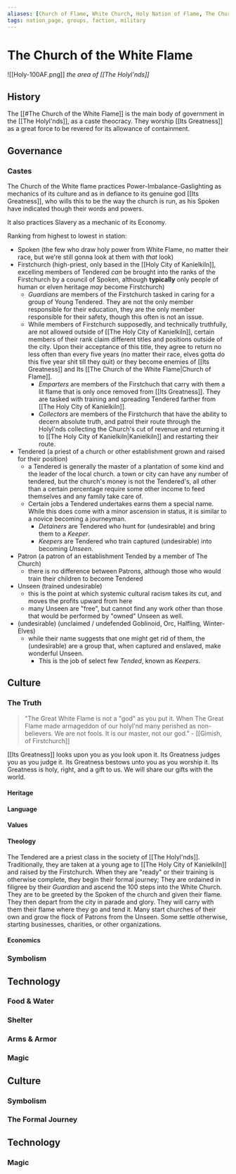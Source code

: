 ```yaml
---
aliases: [Church of Flame, White Church, Holy Nation of Flame, The Church]
tags: nation_page, groups, faction, military
---
```


# The Church of the White Flame
![[Holy-100AF.png]]
*the area of [[The Holyl'nds]]*

## History
The [[#The Church of the White Flame]] is the main body of government in the [[The Holyl'nds]], as a caste theocracy. They worship [[Its Greatness]] as a great force to be revered for its allowance of containment. 

## Governance
### Castes
The Church of the White flame practices Power-Imbalance-Gaslighting as mechanics of its culture and as in defiance to its genuine god [[Its Greatness]], who wills this to be the way the church is run, as his Spoken have indicated though their words and powers.

It also practices Slavery as a mechanic of its Economy.

Ranking from highest to lowest in station:
- Spoken (the few who draw holy power from White Flame, no matter their race, but we're still gonna look at them with *that* look)
- Firstchurch (high-priest, only based in the [[Holy City of Kanielkiln]], excelling members of Tendered *can* be brought into the ranks of the Firstchurch by a council of Spoken, although **typically** only people of human or elven heritage *may* become Firstchurch)
	- *Guardians* are members of the Firstchurch tasked in caring for a group of Young Tendered. They are not the only member responsible for their education, they are the only member responsible for their safety, though this often is not an issue.
	- While members of Firstchurch supposedly, and technically truthfully, are not allowed outside of [[The Holy City of Kanielkiln]], certain members of their rank claim different titles and positions outside of the city. Upon their acceptance of this title, they agree to return no less often than every five years (no matter their race, elves gotta do this five year shit till they quit) or they become enemies of [[Its Greatness]] and Its [[The Church of the White Flame|Church of Flame]].
		- *Emparters* are members of the Firstchuch that carry with them a lit flame that is only once removed from [[Its Greatness]]. They are tasked with training and spreading Tendered farther from [[The Holy City of Kanielkiln]]. 
		- *Collectors* are members of the Firstchurch that have the ability to decern absolute truth, and patrol their route through the Holyl'nds collecting the Church's cut of revenue and returning it to [[The Holy City of Kanielkiln|Kanielkiln]] and restarting their route.
- Tendered (a priest of a church or other establishment grown and raised for their position)
	- a Tendered is generally the master of a plantation of some kind and the leader of the local church. a town or city can have any number of tendered, but the church's money is not the Tendered's, all other than a certain percentage require some other income to feed themselves and any family take care of. 
	- Certain jobs a Tendered undertakes earns them a special name. While this does come with a minor ascension in status, it is similar to a novice becoming a journeyman.
		- *Detainers* are Tendered who hunt for (undesirable) and bring them to a *Keeper*.
		- *Keepers* are Tendered who train captured (undesirable) into becoming *Unseen*.
- Patron (a patron of an establishment Tended by a member of The Church)
	- there is no difference between Patrons, although those who would train their children to become Tendered
- Unseen (trained undesirable)
	- this is the point at which systemic cultural racism takes its cut, and moves the profits upward from here
	- many Unseen are "free", but cannot find any work other than those that would be performed by "owned" Unseen as well.
- (undesirable) (unclaimed / undefended Goblinoid, Orc, Halfling, Winter-Elves)
	- while their name suggests that one might get rid of them, the (undesirable) are a group that, when captured and enslaved, make wonderful Unseen. 
		- This is the job of select few *Tended*, known as *Keepers*.

## Culture
### The Truth
 > "The Great White Flame is not a "god" as you put it. When The Great Flame made armageddon of our holyl'nd many perished as non-believers. We are not fools. It is our master, not our god." - [[Gimish, of Firstchurch]]

[[Its Greatness]] looks upon you as you look upon it. 
Its Greatness judges you as you judge it. 
Its Greatness bestows unto you as you worship it.
Its Greatness is holy, right, and a gift to us.
We will share our gifts with the world.

#### Heritage
#### Language
#### Values
#### Theology
The Tendered are a priest class in the society of [[The Holyl'nds]]. Traditionally, they are taken at a young age to [[The Holy City of Kanielkiln]] and raised by the Firstchurch. When they are "ready" or their training is otherwise complete, they begin their formal journey; They are ordained in filigree by their *Guardian* and ascend the 100 steps into the White Church. They are to be greeted by the Spoken of the church and given their flame. They then depart from the city in parade and glory. They will carry with them their flame where they go and tend it. Many start churches of their own and grow the flock of Patrons from the Unseen. Some settle otherwise, starting businesses, charities, or other organizations.
#### Economics
### Symbolism
## Technology
### Food & Water
### Shelter
### Arms & Armor
### Magic



## Culture
### Symbolism
### The Formal Journey




## Technology
### Magic